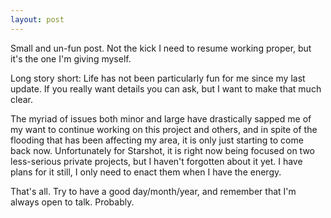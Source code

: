 ```yaml
---
layout: post
---
```

Small and un-fun post. Not the kick I need to resume working proper, but it's the one I'm giving myself.

Long story short: Life has not been particularly fun for me since my last update. If you really want details you can ask, but I want to make that much clear.

The myriad of issues both minor and large have drastically sapped me of my want to continue working on this project and others, and in spite of the flooding that has been affecting my area, it is only just starting to come back now. Unfortunately for Starshot, it is right now being focused on two less-serious private projects, but I haven't forgotten about it yet. I have plans for it still, I only need to enact them when I have the energy.

That's all. Try to have a good day/month/year, and remember that I'm always open to talk. Probably.